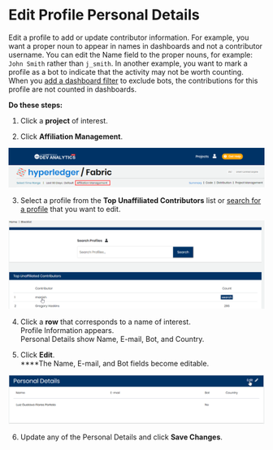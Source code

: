 # Edit Profile Personal Details

Edit a profile to add or update contributor information. For example, you want a proper noun to appear in names in dashboards and not a contributor username. You can edit the Name field to the proper nouns, for example: `John Smith` rather than `j_smith`. In another example, you want to mark a profile as a bot to indicate that the activity may not be worth counting. When you [add a dashboard filter](../filtering-data/add-and-manage-data-filters.md#AddandManageDataFilters-AddaFilter) to exclude bots, the contributions for this profile are not counted in dashboards.

**Do these steps:**

1. Click a **project** of interest.

2. Click **Affiliation Management**.

![Affiliation Management](../../../.gitbook/assets/affiliation-management.png)

3. Select a profile from the **Top Unaffiliated Contributors** list or [search for a profile](find-a-profile.md) that you want to edit.

![](../../../.gitbook/assets/18088125.png)

4. Click a **row** that corresponds to a name of interest.  
Profile Information appears.  
Personal Details show Name, E-mail, Bot, and Country.

5. Click **Edit**.  
****The Name, E-mail, and Bot fields become editable.

![](../../../.gitbook/assets/18088126.png)

6. Update any of the Personal Details and click **Save Changes**.

